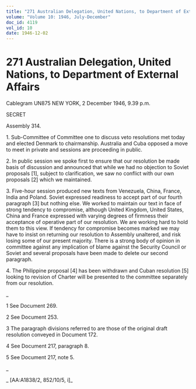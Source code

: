 ```yaml
---
title: "271 Australian Delegation, United Nations, to Department of External Affairs"
volume: "Volume 10: 1946, July-December"
doc_id: 4119
vol_id: 10
date: 1946-12-02
---
```


# 271 Australian Delegation, United Nations, to Department of External Affairs

Cablegram UN875 NEW YORK, 2 December 1946, 9.39 p.m.

SECRET

Assembly 314.

1\. Sub-Committee of Committee one to discuss veto resolutions met today and elected Denmark to chairmanship. Australia and Cuba opposed a move to meet in private and sessions are proceeding in public.

2\. In public session we spoke first to ensure that our resolution be made basis of discussion and announced that while we had no objection to Soviet proposals [1], subject to clarification, we saw no conflict with our own proposals [2] which we maintained.

3\. Five-hour session produced new texts from Venezuela, China, France, India and Poland. Soviet expressed readiness to accept part of our fourth paragraph [3] but nothing else. We worked to maintain our text in face of strong tendency to compromise, although United Kingdom, United States, China and France expressed with varying degrees of firmness their acceptance of operative part of our resolution. We are working hard to hold them to this view. If tendency for compromise becomes marked we may have to insist on returning our resolution to Assembly unaltered, and risk losing some of our present majority. There is a strong body of opinion in committee against any implication of blame against the Security Council or Soviet and several proposals have been made to delete our second paragraph.

4\. The Philippine proposal [4] has been withdrawn and Cuban resolution [5] looking to revision of Charter will be presented to the committee separately from our resolution.

_

1 See Document 269.

2 See Document 253.

3 The paragraph divisions referred to are those of the original draft resolution conveyed in Document 172.

4 See Document 217, paragraph 8.

5 See Document 217, note 5.

_

_ [AA:A1838/2, 852/10/5, i]_
